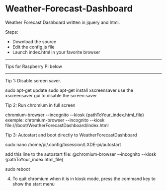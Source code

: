 # Weather-Forecast-Dashboard
Weather Forecast Dashboard written in jquery and html.

Steps:
- Download the source
- Edit the config.js file
- Launch index.html in your favorite browser

*************************************************************************************************
Tips for Raspberry Pi below
*************************************************************************************************

Tip 1: Disable screen saver.

sudo apt-get update
sudo apt-get install xscreensaver
use the xscreensaver gui to disable the screen saver


Tip 2: Run chromium in full screen

chromium-browser --incognito --kiosk {pathToYour_index.html_file}
exemple: chromium-browser --incognito --kiosk file:///boot/WeatherForecastDashboard/index.html


Tip 3: Autostart and boot directly to WeatherForecastDashboard

sudo nano /home/pi/.config/lxsession/LXDE-pi/autostart

add this line to the autostart file:
@chromium-browser --incognito --kiosk {pathToYour_index.html_file}

sudo reboot

4. To quit chromium when it is in kiosk mode, press the command key to show the start menu